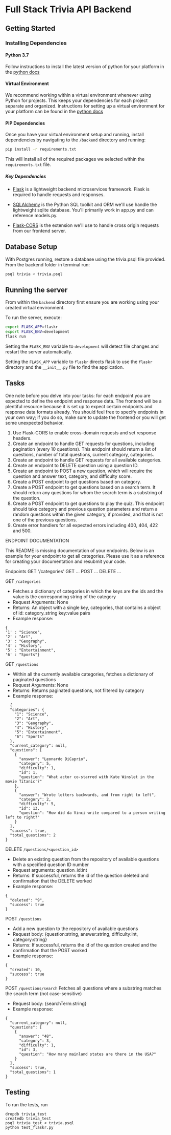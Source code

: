 # Full Stack Trivia API Backend

## Getting Started

### Installing Dependencies

#### Python 3.7

Follow instructions to install the latest version of python for your platform in the [python docs](https://docs.python.org/3/using/unix.html#getting-and-installing-the-latest-version-of-python)

#### Virtual Environment

We recommend working within a virtual environment whenever using Python for projects. This keeps your dependencies for each project separate and organized. Instructions for setting up a virtual environment for your platform can be found in the [python docs](https://packaging.python.org/guides/installing-using-pip-and-virtual-environments/)

#### PIP Dependencies

Once you have your virtual environment setup and running, install dependencies by navigating to the `/backend` directory and running:

```bash
pip install -r requirements.txt
```

This will install all of the required packages we selected within the `requirements.txt` file.

##### Key Dependencies

- [Flask](http://flask.pocoo.org/)  is a lightweight backend microservices framework. Flask is required to handle requests and responses.

- [SQLAlchemy](https://www.sqlalchemy.org/) is the Python SQL toolkit and ORM we'll use handle the lightweight sqlite database. You'll primarily work in app.py and can reference models.py. 

- [Flask-CORS](https://flask-cors.readthedocs.io/en/latest/#) is the extension we'll use to handle cross origin requests from our frontend server. 

## Database Setup
With Postgres running, restore a database using the trivia.psql file provided. From the backend folder in terminal run:
```bash
psql trivia < trivia.psql
```

## Running the server

From within the `backend` directory first ensure you are working using your created virtual environment.

To run the server, execute:

```bash
export FLASK_APP=flaskr
export FLASK_ENV=development
flask run
```

Setting the `FLASK_ENV` variable to `development` will detect file changes and restart the server automatically.

Setting the `FLASK_APP` variable to `flaskr` directs flask to use the `flaskr` directory and the `__init__.py` file to find the application. 

## Tasks

One note before you delve into your tasks: for each endpoint you are expected to define the endpoint and response data. The frontend will be a plentiful resource because it is set up to expect certain endpoints and response data formats already. You should feel free to specify endpoints in your own way; if you do so, make sure to update the frontend or you will get some unexpected behavior. 

1. Use Flask-CORS to enable cross-domain requests and set response headers. 
2. Create an endpoint to handle GET requests for questions, including pagination (every 10 questions). This endpoint should return a list of questions, number of total questions, current category, categories. 
3. Create an endpoint to handle GET requests for all available categories. 
4. Create an endpoint to DELETE question using a question ID. 
5. Create an endpoint to POST a new question, which will require the question and answer text, category, and difficulty score. 
6. Create a POST endpoint to get questions based on category. 
7. Create a POST endpoint to get questions based on a search term. It should return any questions for whom the search term is a substring of the question. 
8. Create a POST endpoint to get questions to play the quiz. This endpoint should take category and previous question parameters and return a random questions within the given category, if provided, and that is not one of the previous questions. 
9. Create error handlers for all expected errors including 400, 404, 422 and 500. 

ENDPOINT DOCUMENTATION

This README is missing documentation of your endpoints. Below is an example for your endpoint to get all categories. Please use it as a reference for creating your documentation and resubmit your code. 

Endpoints
GET '/categories'
GET ...
POST ...
DELETE ...

GET `/categories`
- Fetches a dictionary of categories in which the keys are the ids and the value is the corresponding string of the category
- Request Arguments: None
- Returns: An object with a single key, categories, that contains a object of id: category_string key:value pairs
- Example response:
```
{
'1' : "Science",
'2' : "Art",
'3' : "Geography",
'4' : "History",
'5' : "Entertainment",
'6' : "Sports"}

```


GET `/questions`
- Within all the currently available categories, fetches a dictionary of paginated questions
- Request Arguments: None
- Returns: Returns paginated questions, not filtered by category
- Example response:
```
  {
  "categories": {
    "1": "Science", 
    "2": "Art", 
    "3": "Geography", 
    "4": "History", 
    "5": "Entertainment", 
    "6": "Sports"
  }, 
  "current_category": null, 
  "questions": [
    {
      "answer": "Leonardo DiCaprio", 
      "category": 5, 
      "difficulty": 1, 
      "id": 1, 
      "question": "What actor co-starred with Kate Winslet in the movie Titanic'?"
    },  
    {
      "answer": "Wrote letters backwards, and from right to left", 
      "category": 2, 
      "difficulty": 5, 
      "id": 13, 
      "question": "How did da Vinci write compared to a person writing left to right?"
    }
  ], 
  "success": true, 
  "total_questions": 2
}
```

DELETE `/questions/<question_id>`
- Delete an existing question from the repository of available questions with a specified question ID number
- Request arguments: question_id:int 
- Returns: If successful, returns the id of the question deleted and confirmation that the DELETE worked
- Example response: 
```
{
  "deleted": "9", 
  "success": true
}
```

POST `/questions`
- Add a new question to the repository of available questions
- Request body: {question:string, answer:string, difficulty:int, category:string}
- Returns: If successful, returns the id of the question created and the confirmation that the POST worked
- Example response:
```
{
  "created": 10, 
  "success": true
}
```

POST `/questions/search`
Fetches all questions where a substring matches the search term (not case-sensitive)
- Request body: {searchTerm:string}
- Example response:
```
{
  "current_category": null, 
  "questions": [
    {
      "answer": "48", 
      "category": 3, 
      "difficulty": 1, 
      "id": 3, 
      "question": "How many mainland states are there in the USA?"
    }
  ], 
  "success": true, 
  "total_questions": 1
}
```


## Testing
To run the tests, run
```
dropdb trivia_test
createdb trivia_test
psql trivia_test < trivia.psql
python test_flaskr.py
```